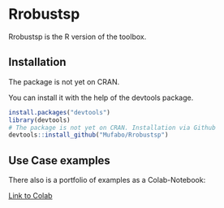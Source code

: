 # Rrobustsp

Rrobustsp is the R version of the toolbox.

## Installation

The package is not yet on CRAN.

You can install it with the help of the devtools package.

```r
install.packages("devtools")
library(devtools)
# The package is not yet on CRAN. Installation via Github
devtools::install_github("Mufabo/Rrobustsp")
```

## Use Case examples

There also is a portfolio of examples as a Colab-Notebook:

[Link to Colab](https://colab.research.google.com/drive/1KNftQHe-FTauJNUPZ31vmcLXStB1QOcG)
